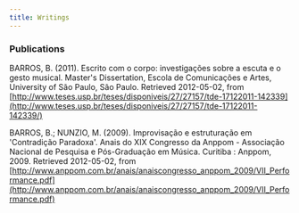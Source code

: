 ```yaml
---
title: Writings
---
```


### Publications ###

BARROS, B. (2011). Escrito com o corpo: investigações sobre a escuta e o gesto musical. Master's Dissertation, Escola de Comunicações e Artes, University of São Paulo, São Paulo. Retrieved 2012-05-02, from [http://www.teses.usp.br/teses/disponiveis/27/27157/tde-17122011-142339](http://www.teses.usp.br/teses/disponiveis/27/27157/tde-17122011-142339/)

BARROS, B.; NUNZIO, M. (2009). Improvisação e estruturação em 'Contradição Paradoxa'. Anais do XIX Congresso da Anppom - Associação Nacional de Pesquisa e Pós-Graduação em Música. Curitiba : Anppom, 2009. Retrieved 2012-05-02, from [http://www.anppom.com.br/anais/anaiscongresso_anppom_2009/VII_Performance.pdf](http://www.anppom.com.br/anais/anaiscongresso_anppom_2009/VII_Performance.pdf)


